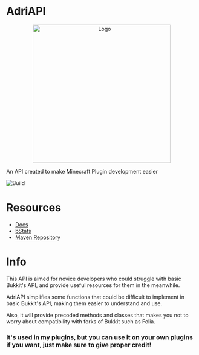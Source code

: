 # AdriAPI
<p align="center">
    <img src="https://avatars.githubusercontent.com/u/58531641?v=4" height="364" alt="Logo" />
</p>

An API created to make Minecraft Plugin development easier

![Build](https://github.com/Adrigamer2950/AdriAPI/actions/workflows/build.yml/badge.svg)

# Resources
- [Docs](https://docs.devadri.es)
- [bStats](https://bstats.org/plugin/bukkit/AdriAPI/20135)
- [Maven Repository](https://repo.devadri.es)

# Info

This API is aimed for novice developers who could struggle with basic Bukkit's API, and provide useful resources for them in the meanwhile.

AdriAPI simplifies some functions that could be difficult to implement in basic Bukkit's API, making them easier to understand and use.

Also, it will provide precoded methods and classes that makes you not to worry about compatibility with forks of Bukkit such as Folia.

### It's used in my plugins, but you can use it on your own plugins if you want, just make sure to give proper credit!